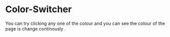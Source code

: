 # Color-Switcher
You can try clicking any one of the colour and you can see the colour of the page is change continously .
